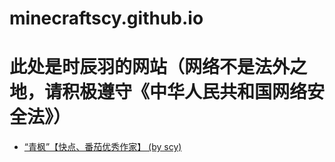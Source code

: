 # minecraftscy.github.io
<!DOCTYPE>
<html>
  <head>
    <meta charset="utf-8" />
    <title>时辰羽的主站页面</title>
  </head>
  <body>
   <h1>此处是时辰羽的网站（网络不是法外之地，请积极遵守《中华人民共和国网络安全法》）</h1>
    <ul><li><a href="https://minecraftscy.github.io/qingfeng">“青枫”【快点、番茄优秀作家】 (by scy)</a></li></ul>
  </body>
</html>
